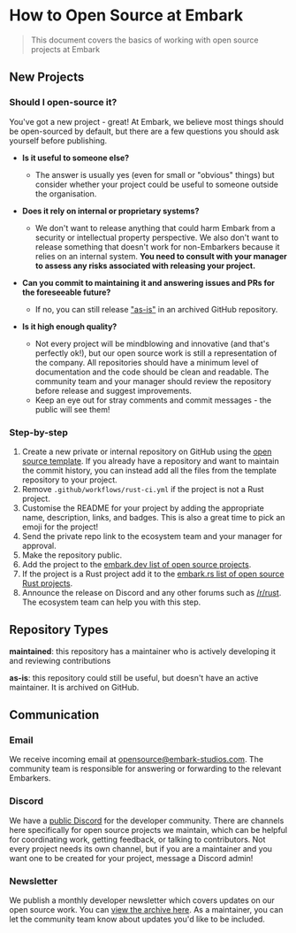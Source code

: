 # How to Open Source at Embark

> This document covers the basics of working with open source projects at Embark

## New Projects

### Should I open-source it?

You've got a new project - great! At Embark, we believe most things should be open-sourced by default, but there are a few questions you should ask yourself before publishing.

- **Is it useful to someone else?**
  - The answer is usually yes (even for small or "obvious" things) but consider whether your project could be useful to someone outside the organisation.

- **Does it rely on internal or proprietary systems?**
  - We don't want to release anything that could harm Embark from a security or intellectual property perspective. We also don't want to release something that doesn't work for non-Embarkers because it relies on an internal system. **You need to consult with your manager to assess any risks associated with releasing your project.**

- **Can you commit to maintaining it and answering issues and PRs for the foreseeable future?**
  - If no, you can still release ["as-is"](#repository-types) in an archived GitHub repository.

- **Is it high enough quality?**
  - Not every project will be mindblowing and innovative (and that's perfectly ok!), but our open source work is still a representation of the company. All repositories should have a minimum level of documentation and the code should be clean and readable. The community team and your manager should review the repository before release and suggest improvements.
  - Keep an eye out for stray comments and commit messages - the public will see them!

### Step-by-step

1. Create a new private or internal repository on GitHub using the [open source template](https://github.com/EmbarkStudios/opensource-template). If you already have a repository and want to maintain the commit history, you can instead add all the files from the template repository to your project.
1. Remove `.github/workflows/rust-ci.yml` if the project is not a Rust project.
1. Customise the README for your project by adding the appropriate name, description, links, and badges. This is also a great time to pick an emoji for the project!
1. Send the private repo link to the ecosystem team and your manager for approval.
1. Make the repository public.
1. Add the project to the [embark.dev list of open source projects](https://github.com/EmbarkStudios/opensource-website/blob/main/data.json).
1. If the project is a Rust project add it to the [embark.rs list of open source Rust projects](https://github.com/EmbarkStudios/rust-ecosystem#open-source).
1. Announce the release on Discord and any other forums such as [/r/rust](https://reddit.com/r/rust). The ecosystem team can help you with this step.

## Repository Types

**maintained**: this repository has a maintainer who is actively developing it and reviewing contributions

**as-is**: this repository could still be useful, but doesn't have an active maintainer. It is archived on GitHub.

## Communication

### Email

We receive incoming email at opensource@embark-studios.com. The community team is responsible for answering or forwarding to the relevant Embarkers.

### Discord

We have a [public Discord](https://discord.gg/8TW9nfF) for the developer community. There are channels here specifically for open source projects we maintain, which can be helpful for coordinating work, getting feedback, or talking to contributors. Not every project needs its own channel, but if you are a maintainer and you want one to be created for your project, message a Discord admin!

### Newsletter

We publish a monthly developer newsletter which covers updates on our open source work. You can [view the archive here](https://us20.campaign-archive.com/home/?u=4206f0696b8b13a996c701852&id=9a5cf35c37). As a maintainer, you can let the community team know about updates you'd like to be included.
